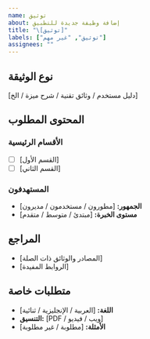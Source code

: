 ```yaml
---
name: توثيق
about: إضافة وظيفة جديدة للتطبيق
title: "\[توثيق]"
labels: ["توثيق", "غير مهم"]
assignees: ""
---
```


## نوع الوثيقة

\[دليل مستخدم / وثائق تقنية / شرح ميزة / الخ]

## المحتوى المطلوب

### الأقسام الرئيسية

- [ ] \[القسم الأول]
- [ ] \[القسم الثاني]

### المستهدفون

- **الجمهور:** \[مطورون / مستخدمون / مديرون]
- **مستوى الخبرة:** \[مبتدئ / متوسط / متقدم]

## المراجع

- \[المصادر والوثائق ذات الصلة]
- \[الروابط المفيدة]

## متطلبات خاصة

- **اللغة:** \[العربية / الإنجليزية / ثنائية]
- **التنسيق:** \[PDF / ويب / فيديو]
- **الأمثلة:** \[مطلوبة / غير مطلوبة]